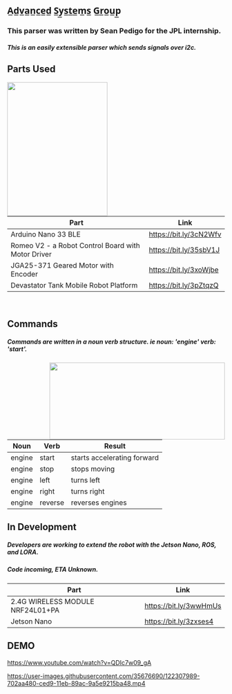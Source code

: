                                    
## A̲d̲v̲a̲n̲c̲e̲d̲ S̲y̲s̲t̲e̲m̲s̲ G̲r̲o̲u̲p̲
          
### This parser was written by Sean Pedigo for the JPL internship.  
##### This is an easily extensible parser which sends signals over i2c.  
  
## Parts Used  

<img align="left" width="232" height="310" src="https://i.imgur.com/iFnLEYq.jpg">

<br/>
<br/>
<br/>

Part | Link
------------ | -------------
Arduino Nano 33 BLE | https://bit.ly/3cN2Wfv  
Romeo V2 - a Robot Control Board with Motor Driver | https://bit.ly/35sbV1J  
JGA25-371 Geared Motor with Encoder | https://bit.ly/3xoWjbe  
Devastator Tank Mobile Robot Platform | https://bit.ly/3pZtqzQ
  
<br/>
  
## Commands 
##### Commands are written in a noun verb structure. ie noun: 'engine' verb: 'start'.

<img align="right" height="178" width="406" src="https://i.imgur.com/ImjASxp.png">

Noun | Verb | Result
------------ | ------------- | -------------
engine | start | starts accelerating forward  
engine | stop | stops moving  
engine | left | turns left  
engine | right | turns right  
engine | reverse | reverses engines  

## In Development
##### Developers are working to extend the robot with the Jetson Nano, ROS, and LORA.
##### Code incoming, ETA Unknown.

Part | Link
------------ | -------------
2.4G WIRELESS MODULE NRF24L01+PA | https://bit.ly/3wwHmUs  
Jetson Nano | https://bit.ly/3zxses4  

## DEMO
https://www.youtube.com/watch?v=QDIc7w09_gA


https://user-images.githubusercontent.com/35676690/122307989-702aa480-ced9-11eb-89ac-9a5e9215ba48.mp4
